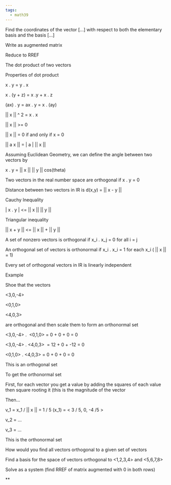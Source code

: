 ```yaml
---
tags:
  - math39
---
```



Find the coordinates of the vector [...] with respect to both the elementary basis and the basis [...]

  

Write as augmented matrix

Reduce to RREF

  

The dot product of two vectors

  

Properties of dot product

x . y = y . x

x . (y + z) = x .y + x . z

(ax) . y = ax . y = x . (ay)

|| x || ^ 2 = x . x

|| x || >= 0

|| x || = 0 if and only if x = 0

|| a x || = | a | || x ||

  

Assuming Euclidean Geometry, we can define the angle between two vectors by 

x . y = || x || || y || cos(theta)

  

Two vectors in the real number space are orthogonal if x . y = 0

  

Distance between two vectors in IR is d(x,y) = || x - y ||

  

Cauchy Inequality

| x . y | <= || x || || y ||

  

Triangular inequality

|| x + y || <= || x || + || y ||

  

A set of nonzero vectors is orthogonal if x_i . x_j = 0 for all i \= j

  

An orthogonal set of vectors is orthonormal if x_i . x_i = 1 for each x_i ( || x || = 1)

  

Every set of orthogonal vectors in IR is linearly independent

  

Example

  

Shoe that the vectors 

<3,0,-4>

<0,1,0>

<4,0,3> 

are orthogonal and then scale them to form an orthonormal set

  

<3,0,-4> .  <0,1,0> = 0 + 0 + 0 = 0

<3,0,-4> . <4,0,3>  = 12 + 0 + -12 = 0

<0,1,0> . <4,0,3> = 0 + 0 + 0 = 0

  

This is an orthogonal set

  

To get the orthonormal set

  

First, for each vector you get a value by adding the squares of each value then square rooting it (this is the magnitude of the vector

  

Then…

v_1 = x_1 / || x || = 1 / 5 (x_1) = < 3 / 5, 0, -4 /5 >

  

v_2 = …

  

v_3 = …

  

This is the orthonormal set

  
  
  

How would you find all vectors orthogonal to a given set of vectors

  

Find a basis for the space of vectors orthogonal to <1,2,3,4> and <5,6,7,8>

  

Solve as a system (find RREF of matrix augmented with 0 in both rows)

  
  
**